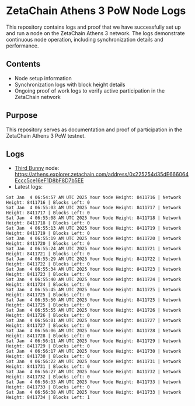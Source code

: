 # ZetaChain Athens 3 PoW Node Logs
This repository contains logs and proof that we have successfully set up and run a node on the ZetaChain Athens 3 network. The logs demonstrate continuous node operation, including synchronization details and performance.

## Contents
- Node setup information
- Synchronization logs with block height details
- Ongoing proof of work logs to verify active participation in the ZetaChain network

## Purpose
This repository serves as documentation and proof of participation in the ZetaChain Athens 3 PoW testnet.

## Logs

- [Third Bunny](https://thirdbunny.xyz/) node: https://athens.explorer.zetachain.com/address/0x225254d35dE666064Eccc5ce16eF1D8bF8D7b5EE
- Latest logs:
```
Sat Jan  4 06:54:57 AM UTC 2025 Your Node Height: 8411716 | Network Height: 8411716 | Blocks Left: 0
Sat Jan  4 06:55:03 AM UTC 2025 Your Node Height: 8411717 | Network Height: 8411717 | Blocks Left: 0
Sat Jan  4 06:55:08 AM UTC 2025 Your Node Height: 8411718 | Network Height: 8411718 | Blocks Left: 0
Sat Jan  4 06:55:13 AM UTC 2025 Your Node Height: 8411719 | Network Height: 8411719 | Blocks Left: 0
Sat Jan  4 06:55:19 AM UTC 2025 Your Node Height: 8411720 | Network Height: 8411720 | Blocks Left: 0
Sat Jan  4 06:55:24 AM UTC 2025 Your Node Height: 8411721 | Network Height: 8411721 | Blocks Left: 0
Sat Jan  4 06:55:29 AM UTC 2025 Your Node Height: 8411722 | Network Height: 8411722 | Blocks Left: 0
Sat Jan  4 06:55:34 AM UTC 2025 Your Node Height: 8411723 | Network Height: 8411723 | Blocks Left: 0
Sat Jan  4 06:55:40 AM UTC 2025 Your Node Height: 8411724 | Network Height: 8411724 | Blocks Left: 0
Sat Jan  4 06:55:45 AM UTC 2025 Your Node Height: 8411725 | Network Height: 8411725 | Blocks Left: 0
Sat Jan  4 06:55:50 AM UTC 2025 Your Node Height: 8411725 | Network Height: 8411725 | Blocks Left: 0
Sat Jan  4 06:55:55 AM UTC 2025 Your Node Height: 8411726 | Network Height: 8411726 | Blocks Left: 0
Sat Jan  4 06:56:01 AM UTC 2025 Your Node Height: 8411727 | Network Height: 8411727 | Blocks Left: 0
Sat Jan  4 06:56:06 AM UTC 2025 Your Node Height: 8411728 | Network Height: 8411728 | Blocks Left: 0
Sat Jan  4 06:56:11 AM UTC 2025 Your Node Height: 8411729 | Network Height: 8411729 | Blocks Left: 0
Sat Jan  4 06:56:17 AM UTC 2025 Your Node Height: 8411730 | Network Height: 8411730 | Blocks Left: 0
Sat Jan  4 06:56:22 AM UTC 2025 Your Node Height: 8411731 | Network Height: 8411731 | Blocks Left: 0
Sat Jan  4 06:56:27 AM UTC 2025 Your Node Height: 8411732 | Network Height: 8411732 | Blocks Left: 0
Sat Jan  4 06:56:33 AM UTC 2025 Your Node Height: 8411733 | Network Height: 8411733 | Blocks Left: 0
Sat Jan  4 06:56:38 AM UTC 2025 Your Node Height: 8411733 | Network Height: 8411734 | Blocks Left: 1
```
